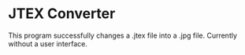 # JTEX Converter
This program successfully changes a .jtex file into a .jpg file.
Currently without a user interface.
